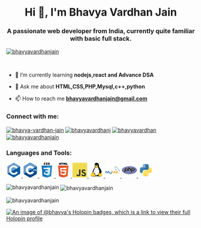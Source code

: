 <h1 align="center">Hi 👋, I'm Bhavya Vardhan Jain</h1>
<h3 align="center">A passionate web developer from India, currently quite familiar with basic full stack.</h3>


<p align="left"> <a href="https://github.com/ryo-ma/github-profile-trophy"><img src="https://github-profile-trophy.vercel.app/?username=bhavyavardhanjain" alt="bhavyavardhanjain" /></a> </p>

<p align="left"> <a href="https://twitter.com/" target="blank"><img src="https://img.shields.io/twitter/follow/?logo=twitter&style=for-the-badge" alt="" /></a> </p>

- 🌱 I’m currently learning **nodejs,react and Advance DSA**

- 💬 Ask me about **HTML,CSS,PHP,Mysql,c++,python**

- 📫 How to reach me **bhavyavardhanjain@gmail.com**

<h3 align="left">Connect with me:</h3>
<p align="left">
<a href="https://linkedin.com/in/bhavya-vardhan-jain" target="blank"><img align="center" src="https://raw.githubusercontent.com/rahuldkjain/github-profile-readme-generator/master/src/images/icons/Social/linked-in-alt.svg" alt="bhavya-vardhan-jain" height="30" width="40" /></a>
<a href="https://www.codechef.com/users/bhavyavardhanj" target="blank"><img align="center" src="https://cdn.jsdelivr.net/npm/simple-icons@3.1.0/icons/codechef.svg" alt="bhavyavardhanj" height="30" width="40" /></a>
<a href="https://www.hackerrank.com/bhavyavardhan" target="blank"><img align="center" src="https://raw.githubusercontent.com/rahuldkjain/github-profile-readme-generator/master/src/images/icons/Social/hackerrank.svg" alt="bhavyavardhan" height="30" width="40" /></a>
<a href="https://www.leetcode.com/bhavyavardhanjain" target="blank"><img align="center" src="https://raw.githubusercontent.com/rahuldkjain/github-profile-readme-generator/master/src/images/icons/Social/leet-code.svg" alt="bhavyavardhanjain" height="30" width="40" /></a>
</p>

<h3 align="left">Languages and Tools:</h3>
<p align="left"> <a href="https://www.cprogramming.com/" target="_blank" rel="noreferrer"> <img src="https://raw.githubusercontent.com/devicons/devicon/master/icons/c/c-original.svg" alt="c" width="40" height="40"/> </a> <a href="https://www.w3schools.com/cpp/" target="_blank" rel="noreferrer"> <img src="https://raw.githubusercontent.com/devicons/devicon/master/icons/cplusplus/cplusplus-original.svg" alt="cplusplus" width="40" height="40"/> </a> <a href="https://www.w3schools.com/css/" target="_blank" rel="noreferrer"> <img src="https://raw.githubusercontent.com/devicons/devicon/master/icons/css3/css3-original-wordmark.svg" alt="css3" width="40" height="40"/> </a> <a href="https://www.w3.org/html/" target="_blank" rel="noreferrer"> <img src="https://raw.githubusercontent.com/devicons/devicon/master/icons/html5/html5-original-wordmark.svg" alt="html5" width="40" height="40"/> </a> <a href="https://developer.mozilla.org/en-US/docs/Web/JavaScript" target="_blank" rel="noreferrer"> <img src="https://raw.githubusercontent.com/devicons/devicon/master/icons/javascript/javascript-original.svg" alt="javascript" width="40" height="40"/> </a> <a href="https://www.linux.org/" target="_blank" rel="noreferrer"> <img src="https://raw.githubusercontent.com/devicons/devicon/master/icons/linux/linux-original.svg" alt="linux" width="40" height="40"/> </a> <a href="https://www.mysql.com/" target="_blank" rel="noreferrer"> <img src="https://raw.githubusercontent.com/devicons/devicon/master/icons/mysql/mysql-original-wordmark.svg" alt="mysql" width="40" height="40"/> </a> <a href="https://www.php.net" target="_blank" rel="noreferrer"> <img src="https://raw.githubusercontent.com/devicons/devicon/master/icons/php/php-original.svg" alt="php" width="40" height="40"/> </a> <a href="https://www.python.org" target="_blank" rel="noreferrer"> <img src="https://raw.githubusercontent.com/devicons/devicon/master/icons/python/python-original.svg" alt="python" width="40" height="40"/> </a> </p>

<p><img align="left" src="https://github-readme-stats.vercel.app/api/top-langs?username=bhavyavardhanjain&show_icons=true&locale=en&layout=compact" alt="bhavyavardhanjain" /></p>

<p>&nbsp;<img align="center" src="https://github-readme-stats.vercel.app/api?username=bhavyavardhanjain&show_icons=true&locale=en" alt="bhavyavardhanjain" /></p>

<p><img align="center" src="https://github-readme-streak-stats.herokuapp.com/?user=bhavyavardhanjain&" alt="bhavyavardhanjain" /></p>

[![An image of @bhavya's Holopin badges, which is a link to view their full Holopin profile](https://holopin.me/bhavya)](https://holopin.io/@bhavya)
